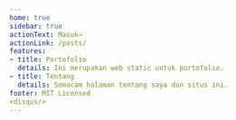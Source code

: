 ```yaml
---
home: true
sidebar: true
actionText: Masuk→
actionLink: /posts/
features:
- title: Portofolio
  details: Ini merupakan web static untuk portofolio.
- title: Tentang
  details: Semacam halaman tentang saya dan situs ini.
footer: MIT Licensed 
<disqus/>
---
```

